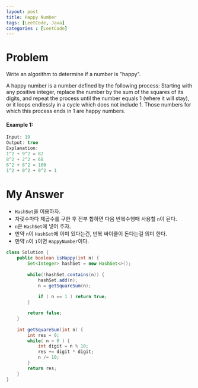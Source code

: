 ```yaml
---
layout: post
title: Happy Number
tags: [LeetCode, Java]
categories : [LeetCode]
---
```


# Problem

Write an algorithm to determine if a number is "happy".

A happy number is a number defined by the following process: Starting with any positive integer, replace the number by the sum of the squares of its digits, and repeat the process until the number equals 1 (where it will stay), or it loops endlessly in a cycle which does not include 1. Those numbers for which this process ends in 1 are happy numbers.

#### Example 1:

```swift
Input: 19
Output: true
Explanation: 
1^2 + 9^2 = 82
8^2 + 2^2 = 68
6^2 + 8^2 = 100
1^2 + 0^2 + 0^2 = 1    
```

# My Answer
  
* `HashSet`을 이용하자.
* 자릿수마다 제곱수를 구한 후 전부 합하면 다음 반복수행때 사용할 `n`이 된다.
* `n`은 `HashSet`에 넣어 주자.
* 만약 `n`이 `HashSet`에 이미 있다는건, 반복 싸이클이 돈다는걸 의미 한다.
* 만약 `n`이 `1`이면 `HappyNumber`이다.

```java
class Solution {
    public boolean isHappy(int n) {
        Set<Integer> hashSet = new HashSet<>();
        
        while(!hashSet.contains(n)) {
            hashSet.add(n);
            n = getSquareSum(n);
            
            if ( n == 1 ) return true;
        }

        return false;
    }
    
    int getSquareSum(int n) {
        int res = 0;
        while( n > 0 ) {
            int digit = n % 10;
            res += digit * digit;
            n /= 10;
        }        
        return res;
    }
}
```

